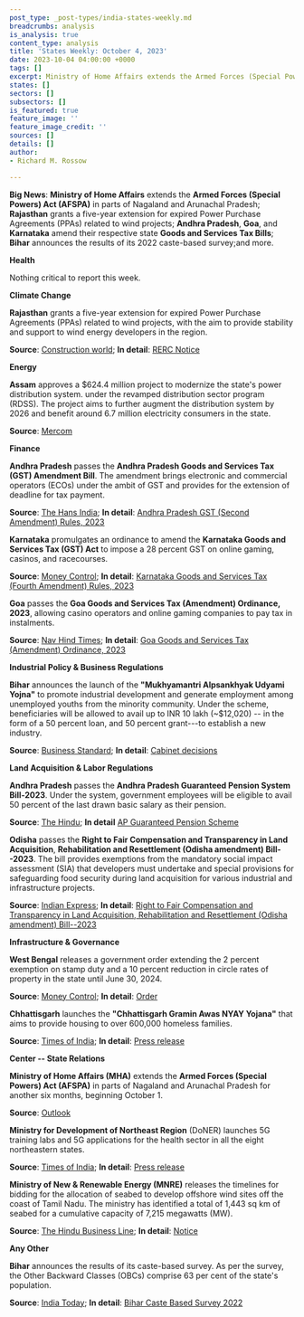 ```yaml
---
post_type: _post-types/india-states-weekly.md
breadcrumbs: analysis
is_analysis: true
content_type: analysis
title: 'States Weekly: October 4, 2023'
date: 2023-10-04 04:00:00 +0000
tags: []
excerpt: Ministry of Home Affairs extends the Armed Forces (Special Powers) Act (AFSPA) in parts of Nagaland and Arunachal Pradesh; Rajasthan grants a five-year extension for expired Power Purchase Agreements (PPAs) related to wind projects; Andhra Pradesh, Goa, and Karnataka amend their respective state Goods and Services Tax Bills; Bihar announces the results of its 2022 caste-based survey; and more.
states: []
sectors: []
subsectors: []
is_featured: true
feature_image: ''
feature_image_credit: ''
sources: []
details: []
author:
- Richard M. Rossow

---
```


**Big News**: **Ministry of Home Affairs** extends the **Armed Forces (Special Powers) Act (AFSPA)** in parts of Nagaland and Arunachal Pradesh; **Rajasthan** grants a five-year extension for expired Power Purchase Agreements (PPAs) related to wind projects; **Andhra Pradesh**, **Goa**, and **Karnataka** amend their respective state **Goods and Services Tax Bills**; **Bihar** announces the results of its 2022 caste-based survey;and more.

**Health**

Nothing critical to report this week.

**Climate Change**

**Rajasthan** grants a five-year extension for expired Power Purchase Agreements (PPAs) related to wind projects, with the aim to provide stability and support to wind energy developers in the region.

**Source**: [Construction world](https://www.constructionworld.in/energy-infrastructure/power-and-renewable-energy/rajasthan-grants-5-year-extension-for-expired-wind-project-ppas/44948); **In detail**: [RERC Notice](https://acrobat.adobe.com/id/urn:aaid:sc:VA6C2:f669c38d-6602-4dfb-8bca-668d2b135cb0)

**Energy**

**Assam** approves a $624.4 million project to modernize the state's power distribution system. under the revamped distribution sector program (RDSS). The project aims to further augment the distribution system by 2026 and benefit around 6.7 million electricity consumers in the state. 

**Source**: [Mercom](https://www.mercomindia.com/assam-power-distribution-modernization-project)

**Finance**

**Andhra Pradesh** passes the **Andhra Pradesh Goods and Services Tax (GST) Amendment Bill**. The amendment brings electronic and commercial operators (ECOs) under the ambit of GST and provides for the extension of deadline for tax payment. 

**Source**: [The Hans India](https://www.thehansindia.com/andhra-pradesh/ap-assembly-clears-4-bills-825390); **In detail**: [Andhra Pradesh GST (Second Amendment) Rules, 2023](https://acrobat.adobe.com/id/urn:aaid:sc:VA6C2:2507bcf1-2d1a-48d3-ae81-441b2e885338)

**Karnataka** promulgates an ordinance to amend the **Karnataka Goods and Services Tax (GST) Act** to impose a 28 percent GST on online gaming, casinos, and racecourses. 

**Source**: [Money Control](https://www.moneycontrol.com/news/business/karnataka-notifies-ordinance-for-28-gst-on-real-money-gaming-11453431.html); **In detail**: [Karnataka Goods and Services Tax (Fourth Amendment) Rules, 2023](https://gst.kar.nic.in/Documents/NOTIFICATIONS/statenotification4d31023.pdf)

**Goa** passes the **Goa Goods and Services Tax (Amendment) Ordinance, 2023**, allowing casino operators and online gaming companies to pay tax in instalments. 

**Source**: [Nav Hind Times](https://www.navhindtimes.in/2023/09/19/goanews/now-casino-operators-can-pay-gst-in-instalments/); **In detail**: [Goa Goods and Services Tax (Amendment) Ordinance, 2023](https://goaprintingpress.gov.in/downloads/2324/2324-24-SI-EOG-3.pdf)

**Industrial Policy & Business Regulations**

**Bihar** announces the launch of the **"Mukhyamantri Alpsankhyak Udyami Yojna"** to promote industrial development and generate employment among unemployed youths from the minority community. Under the scheme, beneficiaries will be allowed to avail up to INR 10 lakh (~$12,020) -- in the form of a 50 percent loan, and 50 percent grant---to establish a new industry. 

**Source**: [Business Standard](https://www.business-standard.com/india-news/bihar-govt-announces-new-scheme-for-unemployed-minority-community-youths-123092501190_1.html); **In detail**: [Cabinet decisions](https://state.bihar.gov.in/cache/1/Smart%20City/Cabinet%20Decisions/781.pdf)

**Land Acquisition & Labor Regulations**

**Andhra Pradesh** passes the **Andhra Pradesh Guaranteed Pension System Bill-2023**. Under the system, government employees will be eligible to avail 50 percent of the last drawn basic salary as their pension. 

**Source**: [The Hindu](https://www.thehindu.com/news/national/andhra-pradesh/andhra-pradesh-legislative-assembly-passes-the-guaranteed-pension-system-bill/article67353911.ece); **In detail** [AP Guaranteed Pension Scheme](https://pmmodiyojana.in/ap-guaranteed-pension-scheme/)

**Odisha** passes the **Right to Fair Compensation and Transparency in Land Acquisition**, **Rehabilitation and Resettlement (Odisha amendment) Bill--2023**. The bill provides exemptions from the mandatory social impact assessment (SIA) that developers must undertake and special provisions for safeguarding food security during land acquisition for various industrial and infrastructure projects. 

**Source**: [Indian Express](https://indianexpress.com/article/cities/bhubaneswar/odisha-house-passes-bill-exempting-mandatory-social-impact-assessment-8959343/); **In detail**: [Right to Fair Compensation and Transparency in Land Acquisition, Rehabilitation and Resettlement (Odisha amendment) Bill--2023](https://revenue.odisha.gov.in/sites/default/files/2023-08/29099_14_08_23_0.pdf)

**Infrastructure & Governance**

**West Bengal** releases a government order extending the 2 percent exemption on stamp duty and a 10 percent reduction in circle rates of property in the state until June 30, 2024. 

**Source**: [Money Control](https://www.moneycontrol.com/news/business/real-estate/west-bengal-govt-extends-2-stamp-duty-cut-10-circle-rate-rebate-until-june-2024-11453811.html); **In detail**: [Order](https://wbregistration.gov.in/Help/SD_Cir_DoRSR_Order.pdf)

**Chhattisgarh** launches the **"Chhattisgarh Gramin Awas NYAY Yojana"** that aims to provide housing to over 600,000 homeless families. 

**Source**: [Times of India](https://timesofindia.indiatimes.com/city/raipur/rahul-gandhi-launches-chhattisgarh-gramin-awas-nyay-yojana-transfers-rs-1200-crore-for-homeless-families/articleshow/103934669.cms); **In detail**: [Press release](https://dprcg.gov.in/post/1695635862/Raipur-Awas-NYAY-Sammelan-Shri-Rahul-Gandhi-s-Address)

**Center -- State Relations**

**Ministry of Home Affairs (MHA)** extends the **Armed Forces (Special Powers) Act (AFSPA)** in parts of Nagaland and Arunachal Pradesh for another six months, beginning October 1. 

**Source**: [Outlook](https://www.outlookindia.com/national/afspa-extended-to-parts-of-nagaland-arunachal-pradesh-for-another-6-months-news-320884)

**Ministry for Development of Northeast Region** (DoNER) launches 5G training labs and 5G applications for the health sector in all the eight northeastern states. 

**Source**: [Times of India](https://timesofindia.indiatimes.com/city/guwahati/indias-first-5g-training-labs-launched-in-ne-states/articleshow/104057704.cms); **In detail**: [Press release](https://pib.gov.in/PressReleasePage.aspx?PRID=1962159)

**Ministry of New & Renewable Energy (MNRE)** releases the timelines for bidding for the allocation of seabed to develop offshore wind sites off the coast of Tamil Nadu. The ministry has identified a total of 1,443 sq km of seabed for a cumulative capacity of 7,215 megawatts (MW). 

**Source**: [The Hindu Business Line](https://www.thehindubusinessline.com/companies/govt-releases-bids-timelines-for-developing-offshore-wind-energy-in-tamil-nadu-in-fy24-fy25/article67357932.ece); **In detail**: [Notice](https://mnre.gov.in/img/documents/uploads/file_f-1695917281336.pdf)

**Any Other**

**Bihar** announces the results of its caste-based survey. As per the survey, the Other Backward Classes (OBCs) comprise 63 per cent of the state's population. 

**Source**: [India Today](https://www.indiatoday.in/india/story/bihar-caste-survey-numbers-out-most-backward-classes-population-2443291-2023-10-02); **In detail**: [Bihar Caste Based Survey 2022](https://www.bgsbuniversity.org/wp-content/uploads/2023/10/Bihar-Caste-Census-Report-2023-PDF.pdf)
